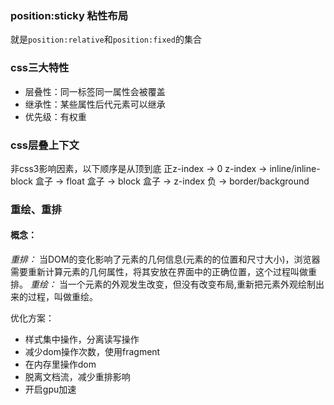 
### position:sticky 粘性布局

就是`position:relative`和`position:fixed`的集合


### css三大特性
* 层叠性：同一标签同一属性会被覆盖
* 继承性：某些属性后代元素可以继承
* 优先级：有权重

### css层叠上下文
非css3影响因素，以下顺序是从顶到底
正z-index -> 0 z-index -> inline/inline-block 盒子 -> float 盒子 -> block 盒子 -> z-index 负 -> border/background

### 重绘、重排

#### 概念：
*重排：* 当DOM的变化影响了元素的几何信息(元素的的位置和尺寸大小)，浏览器需要重新计算元素的几何属性，将其安放在界面中的正确位置，这个过程叫做重排。
*重绘：* 当一个元素的外观发生改变，但没有改变布局,重新把元素外观绘制出来的过程，叫做重绘。

优化方案：
  * 样式集中操作，分离读写操作
  * 减少dom操作次数，使用fragment
  * 在内存里操作dom
  * 脱离文档流，减少重排影响
  * 开启gpu加速